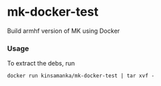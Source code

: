 # mk-docker-test

Build armhf version of MK using Docker

### Usage

To extract the debs, run

```
docker run kinsamanka/mk-docker-test | tar xvf - 
```
